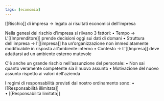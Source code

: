```yaml
---
tags: [economia]
---
```

[[Rischio]] di impresa -> legato ai risultati economici dell’impresa

Nella genesi del rischio d'impresa si rilvano 3 fattori:
	• Tempo -> L'[[Imprenditore]] prende decisioni oggi sui dati di domani 
	• Struttura dell'impresa -> l’[[impresa]] ha un’organizzazione non immediatamente modificabile in risposta all’ambiente interno
	• Contesto -> L'[[Impresa]] deve adattarsi ad un ambiente esterno mutevole

C'è anche un grande rischio nell'assunzione del personale:
	• Non sai quanto veramente competente sia il nuovo assunto
	• Motivazione del nuovo assunto rispetto ai valori dell'azienda

I regimi di responsabilità previsti dal nostro ordinamento sono:
	• [[Responsabilità illimitata]]   
	• [[Responsabilità limitata]]

